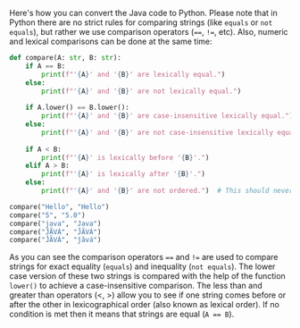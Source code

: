 Here's how you can convert the Java code to Python.
Please note that in Python there are no strict rules for comparing strings (like `equals` or `not equals`), but rather we use comparison operators (`==`, `!=`, etc). Also, numeric and lexical comparisons can be done at the same time:
```python
def compare(A: str, B: str):
    if A == B:
        print(f"'{A}' and '{B}' are lexically equal.")
    else:
        print(f"'{A}' and '{B}' are not lexically equal.")
    
    if A.lower() == B.lower():
        print(f"'{A}' and '{B}' are case-insensitive lexically equal.")
    else:
        print(f"'{A}' and '{B}' are not case-insensitive lexically equal.")
    
    if A < B:
        print(f"'{A}' is lexically before '{B}'.")
    elif A > B:
        print(f"'{A}' is lexically after '{B}'.")
    else:
        print(f"'{A}' and '{B}' are not ordered.")  # This should never be printed, A == B was caught first

compare("Hello", "Hello")
compare("5", "5.0")
compare("java", "Java")
compare("ĴÃVÁ", "ĴÃVÁ")
compare("ĴÃVÁ", "ĵãvá")
``` 

As you can see the comparison operators `==` and `!=` are used to compare strings for exact equality (`equals`) and inequality (`not equals`). The lower case version of these two strings is compared with the help of the function `lower()` to achieve a case-insensitive comparison. 
The less than and greater than operators (<, >) allow you to see if one string comes before or after the other in lexicographical order (also known as lexical order). If no condition is met then it means that strings are equal (`A == B`).
